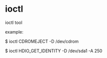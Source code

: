 # ioctl
ioctl tool

example:

$ ioctl CDROMEJECT -D /dev/cdrom

$ ioctl HDIO_GET_IDENTITY -D /dev/sda1 -A 250

